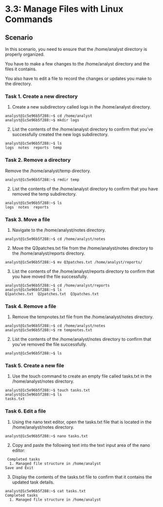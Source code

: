 # 3.3: Manage Files with Linux Commands

## Scenario
In this scenario, you need to ensure that the /home/analyst directory is properly organized.

You have to make a few changes to the /home/analyst directory and the files it contains.

You also have to edit a file to record the changes or updates you make to the directory.


### Task 1. Create a new directory
1. Create a new subdirectory called logs in the /home/analyst directory.
```
analyst@1c5e96b5f288:~$ cd /home/analyst
analyst@1c5e96b5f288:~$ mkdir logs
```

2. List the contents of the /home/analyst directory to confirm that you’ve successfully created the new logs subdirectory.
```
analyst@1c5e96b5f288:~$ ls
logs  notes  reports  temp
```

### Task 2. Remove a directory
Remove the /home/analyst/temp directory.
```
analyst@1c5e96b5f288:~$ rmdir temp
```

2. List the contents of the /home/analyst directory to confirm that you have removed the temp subdirectory.
```
analyst@1c5e96b5f288:~$ ls
logs  notes  reports
```

### Task 3. Move a file
1. Navigate to the /home/analyst/notes directory.
```
analyst@1c5e96b5f288:~$ cd /home/analyst/notes
```

2. Move the Q3patches.txt file from the /home/analyst/notes directory to the /home/analyst/reports directory.
```
analyst@1c5e96b5f288:~$ mv Q3patches.txt /home/analyst/reports/
```
3. List the contents of the /home/analyst/reports directory to confirm that you have moved the file successfully.
```
analyst@1c5e96b5f288:~$ cd /home/analyst/reports
analyst@1c5e96b5f288:~$ ls
Q1patches.txt  Q2patches.txt  Q3patches.txt
```

### Task 4. Remove a file
1. Remove the tempnotes.txt file from the /home/analyst/notes directory.
```
analyst@1c5e96b5f288:~$ cd /home/analyst/notes
analyst@1c5e96b5f288:~$ rm tempnotes.txt 
```

2. List the contents of the /home/analyst/notes directory to confirm that you’ve removed the file successfully.
```
analyst@1c5e96b5f288:~$ ls
```

### Task 5. Create a new file
1. Use the touch command to create an empty file called tasks.txt in the /home/analyst/notes directory.
```
analyst@1c5e96b5f288:~$ touch tasks.txt
analyst@1c5e96b5f288:~$ ls
tasks.txt
```

### Task 6. Edit a file
1. Using the nano text editor, open the tasks.txt file that is located in the /home/analyst/notes directory.
```
analyst@1c5e96b5f288:~$ nano tasks.txt
```
2. Copy and paste the following text into the text input area of the nano editor:
```
 Completed tasks
  1. Managed file structure in /home/analyst
Save and Exit
```

3. Display the contents of the tasks.txt file to confirm that it contains the updated task details.
```
analyst@1c5e96b5f288:~$ cat tasks.txt 
Completed tasks
  1. Managed file structure in /home/analyst
```